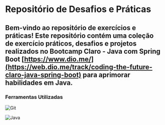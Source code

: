 # Repositório de Desafios e Práticas


## Bem-vindo ao repositório de exercícios e práticas! Este repositório contém uma coleção de exercício práticos, desafios e projetos realizados no Bootcamp Claro - Java com Spring Boot [https://www.dio.me/](https://web.dio.me/track/coding-the-future-claro-java-spring-boot) para aprimorar habilidades em Java.

### Ferramentas Utilizadas 



![Git](https://img.shields.io/badge/GIT-E44C30?style=for-the-badge&logo=git&logoColor=white)


![Java](https://img.shields.io/badge/java-%23ED8B00.svg?style=for-the-badge&logo=openjdk&logoColor=white)

